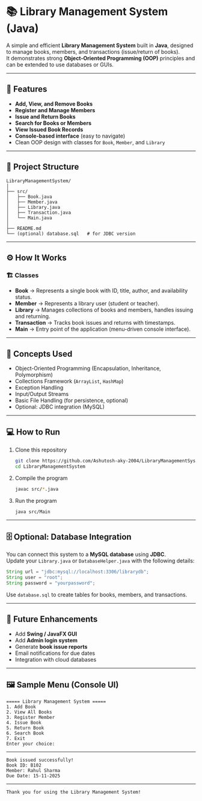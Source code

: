 # 📚 Library Management System (Java)

A simple and efficient **Library Management System** built in **Java**, designed to manage books, members, and transactions (issue/return of books).  
It demonstrates strong **Object-Oriented Programming (OOP)** principles and can be extended to use databases or GUIs.

---

## 🚀 Features

- **Add, View, and Remove Books**
- **Register and Manage Members**
- **Issue and Return Books**
- **Search for Books or Members**
- **View Issued Book Records**
- **Console-based interface** (easy to navigate)
- Clean OOP design with classes for `Book`, `Member`, and `Library`

---

## 🧩 Project Structure

```
LibraryManagementSystem/
│
├── src/
│   ├── Book.java
│   ├── Member.java
│   ├── Library.java
│   ├── Transaction.java
│   └── Main.java
│
├── README.md
└── (optional) database.sql   # for JDBC version
```

---

## ⚙️ How It Works

### 🏗 Classes
- **Book** → Represents a single book with ID, title, author, and availability status.  
- **Member** → Represents a library user (student or teacher).  
- **Library** → Manages collections of books and members, handles issuing and returning.  
- **Transaction** → Tracks book issues and returns with timestamps.  
- **Main** → Entry point of the application (menu-driven console interface).

---

## 🧠 Concepts Used

- Object-Oriented Programming (Encapsulation, Inheritance, Polymorphism)
- Collections Framework (`ArrayList`, `HashMap`)
- Exception Handling
- Input/Output Streams
- Basic File Handling (for persistence, optional)
- Optional: JDBC integration (MySQL)

---

## 💻 How to Run

1. Clone this repository  
   ```bash
   git clone https://github.com/Ashutosh-aky-2004/LibraryManagementSystem.git
   cd LibraryManagementSystem
   ```

2. Compile the program  
   ```bash
   javac src/*.java
   ```

3. Run the program  
   ```bash
   java src/Main
   ```

---

## 🗄️ Optional: Database Integration

You can connect this system to a **MySQL database** using **JDBC**.  
Update your `Library.java` or `DatabaseHelper.java` with the following details:

```java
String url = "jdbc:mysql://localhost:3306/librarydb";
String user = "root";
String password = "yourpassword";
```

Use `database.sql` to create tables for books, members, and transactions.

---

## 🧩 Future Enhancements

- Add **Swing / JavaFX GUI**
- Add **Admin login system**
- Generate **book issue reports**
- Email notifications for due dates
- Integration with cloud databases

---


## 🖼 Sample Menu (Console UI)

```
===== Library Management System =====
1. Add Book
2. View All Books
3. Register Member
4. Issue Book
5. Return Book
6. Search Book
7. Exit
Enter your choice: 
```

---

```
Book issued successfully!
Book ID: B102
Member: Rahul Sharma
Due Date: 15-11-2025
```

---

```
Thank you for using the Library Management System!
```

